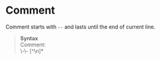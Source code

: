 # Comment

Comment starts with `--` and lasts until the end of current line.

> **Syntax**  
> Comment:  
> \\-\\- \[^\\n\]\*
